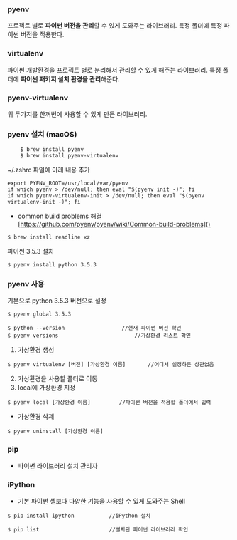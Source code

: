 ### pyenv

프로젝트 별로 **파이썬 버전을 관리**할 수 있게 도와주는 라이브러리.
특정 폴더에 특정 파이썬 버전을 적용한다.

### virtualenv

파이썬 개발환경을 프로젝트 별로 분리해서 관리할 수 있게 해주는 라이브러리.
특정 폴더에 **파이썬 패키지 설치 환경을 관리**해준다.

### pyenv-virtualenv

위 두가지를 한꺼번에 사용할 수 있게 만든 라이브러리.

### pyenv 설치 (macOS)

```
	$ brew install pyenv
	$ brew install pyenv-virtualenv
```

~/.zshrc 파일에 아래 내용 추가
```
export PYENV_ROOT=/usr/local/var/pyenv
if which pyenv > /dev/null; then eval "$(pyenv init -)"; fi
if which pyenv-virtualenv-init > /dev/null; then eval "$(pyenv virtualenv-init -)"; fi
```

- common build problems 해결
[https://github.com/pyenv/pyenv/wiki/Common-build-problems]()

```
$ brew install readline xz
```

파이썬 3.5.3 설치

```
$ pyenv install python 3.5.3
```

### pyenv 사용

기본으로 python 3.5.3 버전으로 설정

```
$ pyenv global 3.5.3

$ python --version					//현재 파이썬 버전 확인
$ pyenv versions						//가상환경 리스트 확인
```

1. 가상환경 생성

```
$ pyenv virtualenv [버전] [가상환경 이름]		//어디서 설정하든 상관없음
```

2. 가상환경을 사용할 폴더로 이동
3. local에 가상환경 지정

```
$ pyenv local [가상환경 이름]			//파이썬 버전을 적용할 폴더에서 입력
```

- 가상환경 삭제

```
$ pyenv uninstall [가상환경 이름]
```

### pip

- 파이썬 라이브러리 설치 관리자



### iPython

- 기본 파이썬 셸보다 다양한 기능을 사용할 수 있게 도와주는 Shell

```
$ pip install ipython			//iPython 설치

$ pip list						//설치된 파이썬 라이브러리 확인
```








	